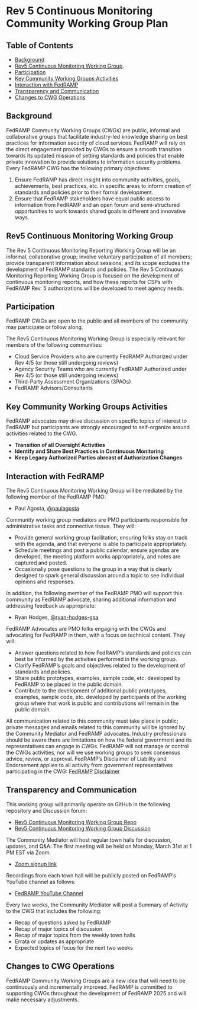 # Rev 5 Continuous Monitoring Community Working Group Plan

## Table of Contents 
- [Background](#background)
- [Rev5 Continuous Monitoring Working Group](#rev5-continuous-monitoring-working-group).  
- [Participation](#participation)
- [Key Community Working Groups Activities](#key-community-working-groups-activities)
- [Interaction with FedRAMP](#interaction-with-fedramp)
- [Transparency and Communication](#transparency-and-communication)
- [Changes to CWG Operations](#changes-to-cwg-operations)

## Background
FedRAMP Community Working Groups (CWGs) are public, informal and collaborative groups that facilitate industry-led knowledge sharing on best practices for information security of cloud services. FedRAMP will rely on the direct engagement provided by CWGs to ensure a smooth transition towards its updated mission of setting standards and policies that enable private innovation to provide solutions to information security problems.
Every FedRAMP CWG has the following primary objectives:
1. Ensure FedRAMP has direct insight into community activities, goals, achievements, best practices, etc. in specific areas to inform creation of standards and policies prior to their formal development.
1. Ensure that FedRAMP stakeholders have equal public access to information from FedRAMP and an open forum and semi-structured opportunities to work towards shared goals in different and innovative ways.

## Rev5 Continuous Monitoring Working Group
The Rev 5 Continuous Monitoring Reporting Working Group will be an informal, collaborative group; involve voluntary participation of all members; provide transparent information about sessions; and its scope excludes the development of FedRAMP standards and policies. The Rev 5 Continuous Monitoring Reporting Working Group is focused on the development of continuous monitoring reports, and how these reports for CSPs with FedRAMP Rev. 5 authorizations will be developed to meet agency needs.

## Participation
FedRAMP CWGs are open to the public and all members of the community may participate or follow along. 

The Rev5 Continuous Monitoring Working Group is especially relevant for members of the following communities:
- Cloud Service Providers who are currently FedRAMP Authorized under Rev 4/5 (or those still undergoing reviews)
- Agency Security Teams who are currently FedRAMP Authorized under Rev 4/5 (or those still undergoing reviews)  
- Third-Party Assessment Organizations (3PAOs)
- FedRAMP Advisors/Consultants 

## Key Community Working Groups Activities
FedRAMP advocates may drive discussion on specific topics of interest to FedRAMP but participants are strongly encouraged to self-organize around activities related to the CWG. 
  - **Transition of all Oversight Activities**
  - **Identify and Share Best Practices in Continuous Monitoring**
  - **Keep Legacy Authorized Parties abreast of Authorization Changes**
    
## Interaction with FedRAMP
The Rev5 Continuous Monitoring Working Group will be mediated by the following member of the FedRAMP PMO:
- Paul Agosta, [@paulagosta](https://www.github.com/paulagosta)

Community working group mediators are PMO participants responsible for administrative tasks and connective tissue. They will:
  - Provide general working group facilitation, ensuring folks stay on track with the agenda, and that everyone is able to participate appropriately.
  - Schedule meetings and post a public calendar, ensure agendas are developed, the meeting platform works appropriately, and notes are captured and posted.
  - Occasionally pose questions to the group in a way that is clearly designed to spark general discussion around a topic to see individual opinions and responses.

In addition, the following member of the FedRAMP PMO will support this community as FedRAMP advocate, sharing additional information and addressing feedback as appropriate:
- Ryan Hodges, [@ryan-hodges-gsa](https://www.github.com/ryan-hodges-gsa)

FedRAMP Advocates are PMO folks engaging with the CWGs and advocating for FedRAMP in them, with a focus on technical content. They will:
  - Answer questions related to how FedRAMP’s standards and policies can best be informed by the activities performed in the working group.
  - Clarify FedRAMP’s goals and objectives related to the development of standards and policies.
  - Share public prototypes, examples, sample code, etc. developed by FedRAMP to be placed in the public domain.
  - Contribute to the development of additional public prototypes, examples, sample code, etc. developed by participants of the working group where that work is public and contributions will remain in the public domain.

All communication related to this community must take place in public; private messages and emails related to this community will be ignored by the Community Mediator and FedRAMP advocates. Industry professionals should be aware there are limitations on how the federal government and its representatives can engage in CWGs. FedRAMP will not manage or control the CWGs activities, nor will we use working groups to seek consensus advice, review, or approval.
FedRAMP’s Disclaimer of Liability and Endorsement applies to all activity from government representatives participating in the CWG: [FedRAMP Disclaimer](https://fedramp.gov/disclaimer)

## Transparency and Communication
This working group will primarily operate on GitHub in the following repository and Discussion forum:
- [Rev5 Continuous Monitoring Working Group Repo](https://github.com/FedRAMP/rev5-continuous-monitoring)
- [Rev5 Continuous Monitoring Working Group Discussion](https://github.com/FedRAMP/rev5-continuous-monitoring/discussions)

The Community Mediator will host regular town halls for discussion, updates, and Q&A:
The first meeting will be held on Monday, March 31st at 1 PM EST via Zoom.  

- [Zoom signup link](https://gsa.zoomgov.com/meeting/register/m39vhY_hSl6YRBwwpRPdgw)

Recordings from each town hall will be publicly posted on FedRAMP’s YouTube channel as follows:
- [FedRAMP YouTube Channel](https://www.youtube.com/c/FedRAMP)

Every two weeks, the Community Mediator will post a Summary of Activity to the CWG that includes the following:
- Recap of questions asked by FedRAMP
- Recap of major topics of discussion
- Recap of major topics from the weekly town halls
- Errata or updates as appropriate
- Expected topics of focus for the next two weeks
  
## Changes to CWG Operations
FedRAMP Community Working Groups are a new idea that will need to be continuously and incrementally improved. FedRAMP is committed to supporting CWGs throughout the development of FedRAMP 2025 and will make necessary adjustments.
